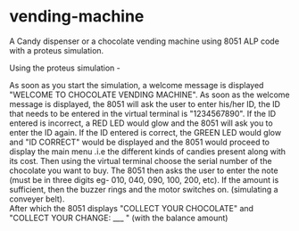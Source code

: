 # vending-machine
A Candy dispenser or a chocolate vending machine using 8051 ALP code with a proteus simulation. 

Using the proteus simulation - 



As soon as you start the simulation, a welcome message is displayed "WELCOME TO CHOCOLATE VENDING MACHINE". 
As soon as the welcome message is displayed, the 8051 will ask the user to enter his/her ID, the ID that needs to be entered in the virtual terminal is "1234567890". 
If the ID entered is incorrect, a RED LED would glow and the 8051 will ask you to enter the ID again. 
If the ID entered is correct, the GREEN LED would glow and "ID CORRECT" would be displayed and the 8051 would proceed to display the main menu .i.e the different kinds of candies present along with its cost. 
Then using the virtual terminal choose the serial number of the chocolate you want to buy. 
The 8051 then asks the user to enter the note (must be in three digits eg- 010, 040, 090, 100, 200, etc). 
If the amount is sufficient, then the buzzer rings and the motor switches on. (simulating a conveyer belt).  
After which the 8051 displays "COLLECT YOUR CHOCOLATE" and "COLLECT YOUR CHANGE: ___ " (with the balance amount) 


